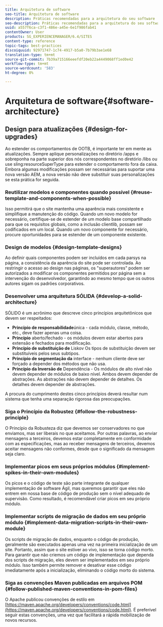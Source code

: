 ```yaml
---
title: Arquitetura de software
seo-title: Arquitetura de software
description: Práticas recomendadas para a arquitetura do seu software
seo-description: Práticas recomendadas para a arquitetura do seu software
uuid: a557f6ca-c3f1-486e-a45e-6e1f986fab41
contentOwner: User
products: SG_EXPERIENCEMANAGER/6.4/SITES
content-type: reference
topic-tags: best-practices
discoiquuid: 92971747-1c74-4917-b5a0-7b79b3ae1e68
translation-type: tm+mt
source-git-commit: 7b39a715166eeefdf20eb22a4449068ff1ed0e42
workflow-type: tm+mt
source-wordcount: '583'
ht-degree: 0%

---
```



# Arquitetura de software{#software-architecture}

## Design para atualizações {#design-for-upgrades}

Ao estender os comportamentos de OOTB, é importante ter em mente as atualizações. Sempre aplique personalizações no diretório /apps e sobreponha na parte superior dos nós correspondentes no diretório /libs ou use sling:resourceSuperType para estender o comportamento fora da caixa. Embora algumas modificações possam ser necessárias para suportar uma nova versão AEM, a nova versão não deve substituir suas personalizações se esta prática for seguida.

### Reutilizar modelos e componentes quando possível {#reuse-template-and-components-when-possible}

Isso permitirá que o site mantenha uma aparência mais consistente e simplifique a manutenção do código. Quando um novo modelo for necessário, certifique-se de estender de um modelo base compartilhado para que os requisitos globais, como a inclusão clientlib, possam ser codificados em um local. Quando um novo componente for necessário, procure oportunidades para se estender de um componente existente.

### Design de modelos {#design-template-designs}

Ao definir quais componentes podem ser incluídos em cada parsys na página, a consistência da aparência do site pode ser controlada. Ao restringir o acesso ao design nas páginas, os &quot;superautores&quot; podem ser autorizados a modificar os componentes permitidos por página sem a intervenção do desenvolvedor, garantindo ao mesmo tempo que os outros autores sigam os padrões corporativos.

### Desenvolver uma arquitetura SÓLIDA {#develop-a-solid-architecture}

SÓLIDO é um acrônimo que descreve cinco princípios arquitetônicos que devem ser respeitados:

* **Princípio de responsabilidade**&#x200B;única - cada módulo, classe, método, etc., deve fazer apenas uma coisa.
* **Princípio** aberto/fechado - os módulos devem estar abertos para extensão e fechados para modificação.
* **Princípio de substituição de** Liskov Os tipos de substituição devem ser substituíveis pelos seus subtipos.
* **Princípio de segmentação da** interface - nenhum cliente deve ser forçado a depender dos métodos que não usa.
* **Princípio da Inversão de** Dependência - Os módulos de alto nível não devem depender de módulos de baixo nível. Ambos devem depender de abstrações. As abstrações não devem depender de detalhes. Os detalhes devem depender de abstrações.

A procura do cumprimento destes cinco princípios deverá resultar num sistema que tenha uma separação rigorosa das preocupações.

### Siga o Princípio da Robustez {#follow-the-robustness-principle}

O Princípio da Robusteza diz que devemos ser conservadores no que enviamos, mas ser liberais no que aceitamos. Por outras palavras, ao enviar mensagens a terceiros, devemos estar completamente em conformidade com as especificações, mas ao receber mensagens de terceiros, devemos aceitar mensagens não conformes, desde que o significado da mensagem seja claro.

### Implementar picos em seus próprios módulos {#implement-spikes-in-their-own-modules}

Os picos e o código de teste são parte integrante de qualquer implementação de software Ágil, mas queremos garantir que eles não entrem em nossa base de código de produção sem o nível adequado de supervisão. Como resultado, é recomendável criar picos em seu próprio módulo.

### Implementar scripts de migração de dados em seu próprio módulo {#implement-data-migration-scripts-in-their-own-module}

Os scripts de migração de dados, enquanto o código de produção, geralmente são executados apenas uma vez na primeira inicialização de um site. Portanto, assim que o site estiver ao vivo, isso se torna código morto. Para garantir que não criemos um código de implementação que dependa dos scripts de migração, eles devem ser implementados em seu próprio módulo. Isso também permite remover e desativar esse código imediatamente após a inicialização, eliminando o código morto do sistema.

### Siga as convenções Maven publicadas em arquivos POM {#follow-published-maven-conventions-in-pom-files}

O Apache publicou convenções de estilo em [https://maven.apache.org/developers/conventions/code.html](https://maven.apache.org/developers/conventions/code.html). É preferível seguir estas convenções, uma vez que facilitará a rápida mobilização de novos recursos.
